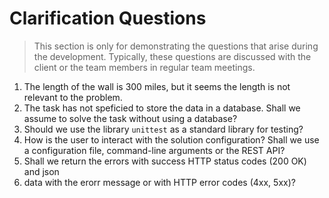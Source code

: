 # Clarification Questions

> This section is only for demonstrating the questions that arise during the
> development. Typically, these questions are discussed with the client or the
> team members in regular team meetings. 

1. The length of the wall is 300 miles, but it seems the length is not relevant
to the problem.
2. The task has not speficied to store the data in a database. Shall we assume
to solve the task without using a database?
3. Should we use the library `unittest` as a standard library for testing?
4. How is the user to interact with the solution configuration? Shall we use
   a configuration file, command-line arguments or the REST API?
5. Shall we return the errors with success HTTP status codes (200 OK) and json 
6. data with the erorr message or with HTTP error codes (4xx, 5xx)?